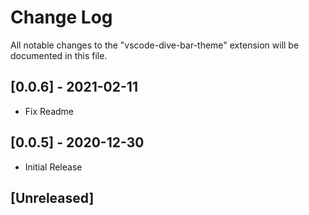 # Change Log

All notable changes to the "vscode-dive-bar-theme" extension will be documented in this file.

## [0.0.6] - 2021-02-11

-   Fix Readme

## [0.0.5] - 2020-12-30

-   Initial Release

## [Unreleased]
